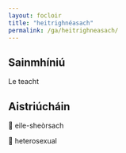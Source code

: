 ```yaml
---
layout: focloir
title: "heitrighnéasach"
permalink: /ga/heitrighneasach/
---
```


## Sainmhíniú

Le teacht

## Aistriúcháin

&#x1f3f4;&#xe0067;&#xe0062;&#xe0073;&#xe0063;&#xe0074;&#xe007f; eile-sheòrsach

&#x1f3f4;&#xe0067;&#xe0062;&#xe0065;&#xe006e;&#xe0067;&#xe007f; heterosexual
